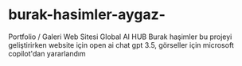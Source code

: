 # burak-hasimler-aygaz-

Portfolio / Galeri Web Sitesi Global AI HUB Burak haşimler bu projeyi geliştirirken website için open ai chat gpt 3.5, görseller için microsoft copilot'dan yararlandım
